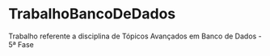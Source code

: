 # TrabalhoBancoDeDados
Trabalho referente a disciplina de Tópicos Avançados em Banco de Dados - 5ª Fase

